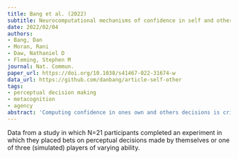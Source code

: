 ```yaml
---
title: Bang et al. (2022)
subtitle: Neurocomputational mechanisms of confidence in self and others
date: 2022/02/04
authors:
- Bang, Dan
- Moran, Rani
- Daw, Nathaniel D
- Fleming, Stephen M
journal: Nat. Commun.
paper_url: https://doi.org/10.1038/s41467-022-31674-w
data_url: https://github.com/danbang/article-self-other
tags:
- perceptual decision making
- metacognition
- agency
abstract: 'Computing confidence in ones own and others decisions is critical for social success. While there has been substantial progress in our understanding of confidence estimates about oneself, little is known about how people form confidence estimates about others. Here, we address this question by asking participants undergoing fMRI to place bets on perceptual decisions made by themselves or one of three other players of varying ability. We show that participants compute confidence in another players decisions by combining distinct estimates of player ability and decision difficulty - allowing them to predict that a good player may get a difficult decision wrong and that a bad player may get an easy decision right. We find that this computation is associated with an interaction between brain systems implicated in decision-making (LIP) and theory of mind (TPJ and dmPFC). These results reveal an interplay between self- and other-related processes during a social confidence computation.'
---
```


Data from a study in which N=21 participants completed an experiment in which they placed bets on perceptual decisions made by themselves or one of three (simulated) players of varying ability.
